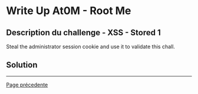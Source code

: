 # Write Up At0M - Root Me

## Description du challenge - XSS - Stored 1

Steal the administrator session cookie and use it to validate this chall.

## Solution

-------------
[Page précedente](https://marc-emmanuel9.github.io/Root%20Me/)